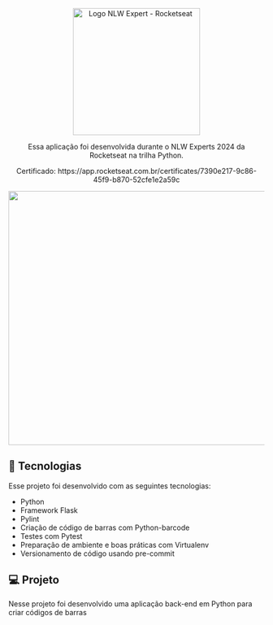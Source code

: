 <p align="center">
  <img alt="Logo NLW Expert - Rocketseat" src="https://github.com/LucasHCOliveira7/nlw-expert-python/assets/81196630/51161ba1-c789-4ee6-ba3e-e0290d3a201a" width="250px" />
</p>

<p align="center">
  Essa aplicação foi desenvolvida durante o NLW Experts 2024 da Rocketseat na trilha Python.
</p>

<p align="center">
  Certificado: https://app.rocketseat.com.br/certificates/7390e217-9c86-45f9-b870-52cfe1e2a59c
</p>

<p align="center">
  <img src="https://github.com/LucasHCOliveira7/nlw-expert-python/assets/81196630/185b776a-bda3-4793-aa71-1599adcbc8e7" height="500" width="800">
</p>

## 🚀 Tecnologias

Esse projeto foi desenvolvido com as seguintes tecnologias:

- Python
- Framework Flask
- Pylint
- Criação de código de barras com Python-barcode
- Testes com Pytest
- Preparação de ambiente e boas práticas com Virtualenv
- Versionamento de código usando pre-commit

## 💻 Projeto

Nesse projeto foi desenvolvido uma aplicação back-end em Python para criar códigos de barras
